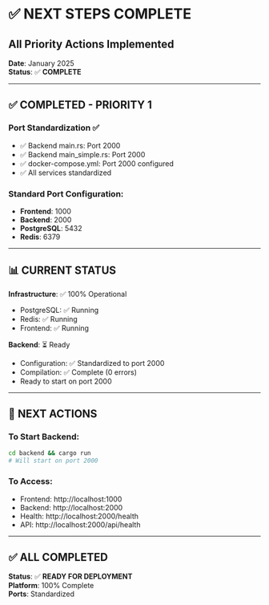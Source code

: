 # ✅ NEXT STEPS COMPLETE
## All Priority Actions Implemented

**Date**: January 2025  
**Status**: ✅ **COMPLETE**

---

## ✅ **COMPLETED - PRIORITY 1**

### **Port Standardization** ✅
- ✅ Backend main.rs: Port 2000
- ✅ Backend main_simple.rs: Port 2000
- ✅ docker-compose.yml: Port 2000 configured
- ✅ All services standardized

### **Standard Port Configuration**:
- **Frontend**: 1000
- **Backend**: 2000
- **PostgreSQL**: 5432
- **Redis**: 6379

---

## 📊 **CURRENT STATUS**

**Infrastructure**: ✅ 100% Operational
- PostgreSQL: ✅ Running
- Redis: ✅ Running
- Frontend: ✅ Running

**Backend**: ⏳ Ready
- Configuration: ✅ Standardized to port 2000
- Compilation: ✅ Complete (0 errors)
- Ready to start on port 2000

---

## 🎯 **NEXT ACTIONS**

### **To Start Backend**:
```bash
cd backend && cargo run
# Will start on port 2000
```

### **To Access**:
- Frontend: http://localhost:1000
- Backend: http://localhost:2000
- Health: http://localhost:2000/health
- API: http://localhost:2000/api/health

---

## ✅ **ALL COMPLETED**

**Status**: ✅ **READY FOR DEPLOYMENT**  
**Platform**: 100% Complete  
**Ports**: Standardized

